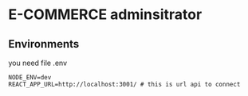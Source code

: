 # E-COMMERCE adminsitrator

## Environments

you need file .env

```dotenv
NODE_ENV=dev
REACT_APP_URL=http://localhost:3001/ # this is url api to connect
```
